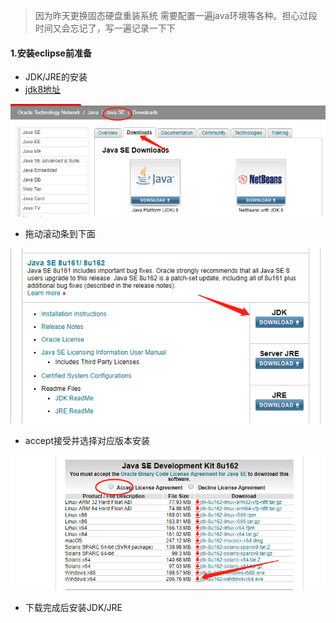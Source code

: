 >因为昨天更换固态硬盘重装系统 需要配置一遍java环境等各种。担心过段时间又会忘记了，写一遍记录一下下

#### 1.安装eclipse前准备

- JDK/JRE的安装
- [jdk8地址](http://www.oracle.com/technetwork/java/javase/downloads/index.html)

![](/assets/jdk_down.png)

- 拖动滚动条到下面

![](/assets/jdk8u.png)

- accept接受并选择对应版本安装

![](/assets/jdk8u162.png)

- 下载完成后安装JDK/JRE